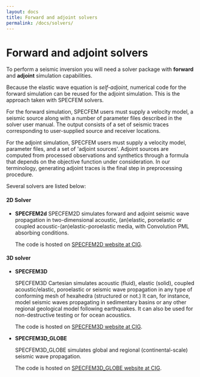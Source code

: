 ```yaml
---
layout: docs
title: Forward and adjoint solvers
permalink: /docs/solvers/
---
```


# Forward and adjoint solvers

To perform a seismic inversion you will need a solver package with __forward__ and __adjoint__ simulation capabilities.

Because the elastic wave equation is _self-adjoint_, numerical code for the forward simulation can be reused for the adjoint simulation.  This is the approach taken with SPECFEM solvers.

For the forward simulation, SPECFEM users must supply a velocity model, a seismic source along with a number of parameter files described in the solver user manual.  The output consists of a set of seismic traces corresponding to user-supplied source and receiver locations.

For the adjoint simulation, SPECFEM users must supply a velocity model, parameter files, and a set of 'adjoint sources'.  Adjoint sources are computed from  processed observations and synthetics through a formula that depends on the objective function under consideration.  In our terminology, generating adjoint traces is the final step in preprocessing procedure.

Several solvers are listed below:

#### **2D Solver**

* **SPECFEM2d**
  SPECFEM2D simulates forward and adjoint seismic wave propagation in two-dimensional acoustic, (an)elastic, poroelastic or coupled acoustic-(an)elastic-poroelastic media, with Convolution PML absorbing conditions.

  The code is hosted on [SPECFEM2D website at CIG](http://geodynamics.org/cig/software/specfem2d/).

#### **3D solver**

* **SPECFEM3D**
  
  SPECFEM3D Cartesian simulates acoustic (fluid), elastic (solid), coupled acoustic/elastic, poroelastic or seismic wave propagation in any type of conforming mesh of hexahedra (structured or not.) It can, for instance, model seismic waves propagating in sedimentary basins or any other regional geological model following earthquakes. It can also be used for non-destructive testing or for ocean acoustics.
  
  The code is hosted on [SPECFEM3D website at CIG](http://geodynamics.org/cig/software/specfem3d/).

* **SPECFEM3D_GLOBE**
  
  SPECFEM3D_GLOBE simulates global and regional (continental-scale) seismic wave propagation.
  
  The code is hosted on [SPECFEM3D_GLOBE website at CIG](http://geodynamics.org/cig/software/specfem3d_globe/).

